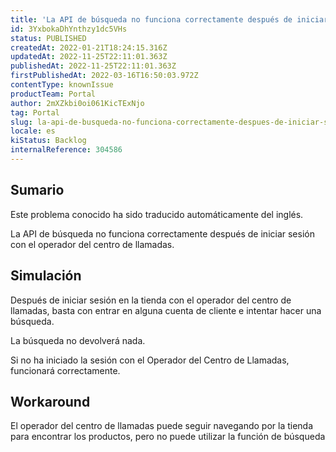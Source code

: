 ```yaml
---
title: 'La API de búsqueda no funciona correctamente después de iniciar sesión con el operador del centro de llamadas.'
id: 3YxbokaDhYnthzy1dc5VHs
status: PUBLISHED
createdAt: 2022-01-21T18:24:15.316Z
updatedAt: 2022-11-25T22:11:01.363Z
publishedAt: 2022-11-25T22:11:01.363Z
firstPublishedAt: 2022-03-16T16:50:03.972Z
contentType: knownIssue
productTeam: Portal
author: 2mXZkbi0oi061KicTExNjo
tag: Portal
slug: la-api-de-busqueda-no-funciona-correctamente-despues-de-iniciar-sesion-con-el-operador-del-centro-de-llamadas
locale: es
kiStatus: Backlog
internalReference: 304586
---
```


## Sumario

<div class="alert alert-info">
  <p>Este problema conocido ha sido traducido automáticamente del inglés.</p>
</div>


La API de búsqueda no funciona correctamente después de iniciar sesión con el operador del centro de llamadas.



## Simulación


Después de iniciar sesión en la tienda con el operador del centro de llamadas, basta con entrar en alguna cuenta de cliente e intentar hacer una búsqueda.

La búsqueda no devolverá nada.

Si no ha iniciado la sesión con el Operador del Centro de Llamadas, funcionará correctamente.



## Workaround


El operador del centro de llamadas puede seguir navegando por la tienda para encontrar los productos, pero no puede utilizar la función de búsqueda

